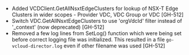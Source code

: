 * Added VCDClient.GetAllNsxtEdgeClusters for lookup of NSX-T Edge Clusters in wider scopes -
  Provider VDC, VDC Group or VDC [GH-512]
* Switch VDC.GetAllNsxtEdgeClusters to use 'orgVdcId' filter instead of '_context' (now deprecated)
  [GH-512]
* Removed a few log lines from SetLog() function which were being set before correct logging file
  was initialized. This resulted in a file `go-vcloud-director.log` even if other filename was used
  [GH-512]
